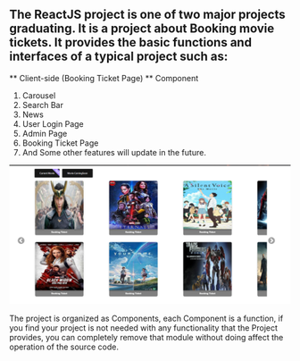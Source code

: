 
## The ReactJS project is one of two major projects graduating. It is a project about Booking movie tickets. It provides the basic functions and interfaces of a typical project such as:

** Client-side (Booking Ticket Page) **
 Component
 1. Carousel
 2. Search Bar
 3. News
 4. User Login Page
 5. Admin Page 
 6. Booking Ticket Page
 7. And Some other features will update in the future.



![Screenshot](./public//img/Capture.PNG)





The project is organized as Components, each Component is a function, if you find your project is not needed with any functionality that the Project provides, you can completely remove that module without doing affect the operation of the source code.



